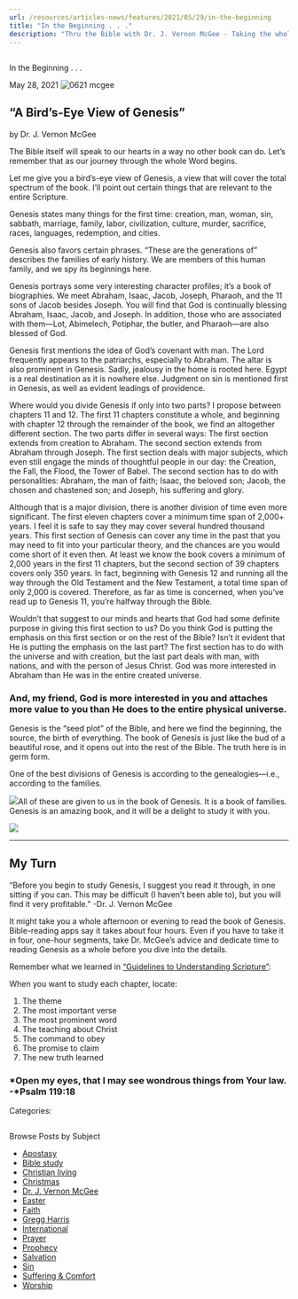 ```yaml
---
url: /resources/articles-news/features/2021/05/29/in-the-beginning
title: "In the Beginning . . ."
description: "Thru the Bible with Dr. J. Vernon McGee - Taking the whole Word to the whole world"
---
```







## 
 In the Beginning . . .


May 28, 2021
![](https://ttb.org/images/default-source/features-and-news/0621-mcgeee1c5640e-f5a9-4700-838d-49b16e9e26f5.jpg?sfvrsn=f3881f16_1 "0621 mcgee")




## “A Bird’s-Eye View of Genesis”

by Dr. J. Vernon McGee

The Bible itself will speak to our hearts in a way no other book can do. Let’s remember that as our journey through the whole Word begins. 

Let me give you a bird’s-eye view of Genesis, a view that will cover the total spectrum of the book. I’ll point out certain things that are relevant to the entire Scripture. 

Genesis states many things for the first time: creation, man, woman, sin, sabbath, marriage, family, labor, civilization, culture, murder, sacrifice, races, languages, redemption, and cities.

Genesis also favors certain phrases. “These are the generations of” describes the families of early history. We are members of this human family, and we spy its beginnings here. 

Genesis portrays some very interesting character profiles; it’s a book of biographies. We meet Abraham, Isaac, Jacob, Joseph, Pharaoh, and the 11 sons of Jacob besides Joseph. You will find that God is continually blessing Abraham, Isaac, Jacob, and Joseph. In addition, those who are associated with them—Lot, Abimelech, Potiphar, the butler, and Pharaoh—are also blessed of God.

Genesis first mentions the idea of God’s covenant with man. The Lord frequently appears to the patriarchs, especially to Abraham. The altar is also prominent in Genesis. Sadly, jealousy in the home is rooted here. Egypt is a real destination as it is nowhere else. Judgment on sin is mentioned first in Genesis, as well as evident leadings of providence. 

Where would you divide Genesis if only into two parts? I propose between chapters 11 and 12. The first 11 chapters constitute a whole, and beginning with chapter 12 through the remainder of the book, we find an altogether different section. The two parts differ in several ways: The first section extends from creation to Abraham. The second section extends from Abraham through Joseph. The first section deals with major subjects, which even still engage the minds of thoughtful people in our day: the Creation, the Fall, the Flood, the Tower of Babel. The second section has to do with personalities: Abraham, the man of faith; Isaac, the beloved son; Jacob, the chosen and chastened son; and Joseph, his suffering and glory.

Although that is a major division, there is another division of time even more significant. The first eleven chapters cover a minimum time span of 2,000+ years. I feel it is safe to say they may cover several hundred thousand years. This first section of Genesis can cover any time in the past that you may need to fit into your particular theory, and the chances are you would come short of it even then. At least we know the book covers a minimum of 2,000 years in the first 11 chapters, but the second section of 39 chapters covers only 350 years. In fact, beginning with Genesis 12 and running all the way through the Old Testament and the New Testament, a total time span of only 2,000 is covered. Therefore, as far as time is concerned, when you’ve read up to Genesis 11, you’re halfway through the Bible.

Wouldn’t that suggest to our minds and hearts that God had some definite purpose in giving this first section to us? Do you think God is putting the emphasis on this first section or on the rest of the Bible? Isn’t it evident that He is putting the emphasis on the last part? The first section has to do with the universe and with creation, but the last part deals with man, with nations, and with the person of Jesus Christ. God was more interested in Abraham than He was in the entire created universe. 

### And, my friend, God is more interested in you and attaches more value to you than He does to the entire physical universe.

Genesis is the “seed plot” of the Bible, and here we find the beginning, the source, the birth of everything. The book of Genesis is just like the bud of a beautiful rose, and it opens out into the rest of the Bible. The truth here is in germ form.

One of the best divisions of Genesis is according to the genealogies—i.e., according to the families.

![](/images/default-source/features-and-news/genesis-chart-158df09c2-5889-4222-8e24-31240cf2c411.jpg?sfvrsn=c3881f16_1)All of these are given to us in the book of Genesis. It is a book of families. Genesis is an amazing book, and it will be a delight to study it with you. 

![](/images/default-source/features-and-news/genesis-chart-2621002a6-ccc1-4dd6-b44c-9791fe7fca06.jpg?sfvrsn=db881f16_1)  


---

## My Turn

“Before you begin to study Genesis, I suggest you read it through, in one sitting if you can. This may be difficult (I haven’t been able to), but you will find it very profitable.” -Dr. J. Vernon McGee

It might take you a whole afternoon or evening to read the book of Genesis. Bible-reading apps say it takes about four hours. Even if you have to take it in four, one-hour segments, take Dr. McGee’s advice and dedicate time to reading Genesis as a whole before you dive into the details.  

Remember what we learned in [“Guidelines to Understanding Scripture”](/docs/default-source/notes-outlines/no1_guidelines.pdf?sfvrsn=f7791c16_7): 

When you want to study each chapter, locate: 

1. The theme
2. The most important verse
3. The most prominent word
4. The teaching about Christ
5. The command to obey
6. The promise to claim
7. The new truth learned

### *Open my eyes, that I may see wondrous things from Your law. -*Psalm 119:18



Categories: 









## 
 Browse Posts by Subject


* [Apostasy](/resources/articles-news/-in-tags/tags/Apostasy)
* [Bible study](/resources/articles-news/-in-tags/tags/Bible-study)
* [Christian living](/resources/articles-news/-in-tags/tags/Christian-living)
* [Christmas](/resources/articles-news/-in-tags/tags/Christmas)
* [Dr. J. Vernon McGee](/resources/articles-news/-in-tags/tags/Dr-J-Vernon-McGee)
* [Easter](/resources/articles-news/-in-tags/tags/easter)
* [Faith](/resources/articles-news/-in-tags/tags/Faith)
* [Gregg Harris](/resources/articles-news/-in-tags/tags/Gregg-Harris)
* [International](/resources/articles-news/-in-tags/tags/International)
* [Prayer](/resources/articles-news/-in-tags/tags/prayer)
* [Prophecy](/resources/articles-news/-in-tags/tags/Prophecy)
* [Salvation](/resources/articles-news/-in-tags/tags/Salvation)
* [Sin](/resources/articles-news/-in-tags/tags/sin)
* [Suffering & Comfort](/resources/articles-news/-in-tags/tags/Suffering-Comfort)
* [Worship](/resources/articles-news/-in-tags/tags/worship)






